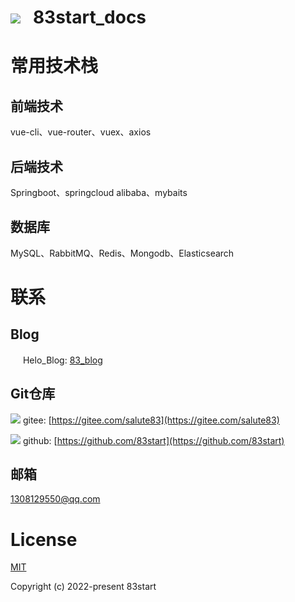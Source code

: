 # <h1> <img src="https://83-cloud-space.oss-cn-shenzhen.aliyuncs.com/File/DocsifyFile/doc_32.svg"/> &nbsp;&nbsp;83start_docs</h1> <!-- {docsify-ignore-all} -->

# 常用技术栈
## 前端技术
vue-cli、vue-router、vuex、axios

## 后端技术
Springboot、springcloud alibaba、mybaits

## 数据库
MySQL、RabbitMQ、Redis、Mongodb、Elasticsearch



# 联系
## Blog
<img src="https://83-cloud-space.oss-cn-shenzhen.aliyuncs.com/File/DocsifyFile/halo_16.png" width = "16px"/> Helo_Blog: [83_blog](http://120.79.2.168:8090/)


## Git仓库
<img src="https://83-cloud-space.oss-cn-shenzhen.aliyuncs.com/File/DocsifyFile/gitee_16.svg"/> gitee: [https://gitee.com/salute83](https://gitee.com/salute83)

<img src="https://83-cloud-space.oss-cn-shenzhen.aliyuncs.com/File/DocsifyFile/github_16.svg"/> github: [https://github.com/83start](https://github.com/83start)

## 邮箱
<a href="mailto:1308129550@qq.com">1308129550@qq.com</a>


# License

[MIT](https://github.com/83start)

Copyright (c) 2022-present 83start